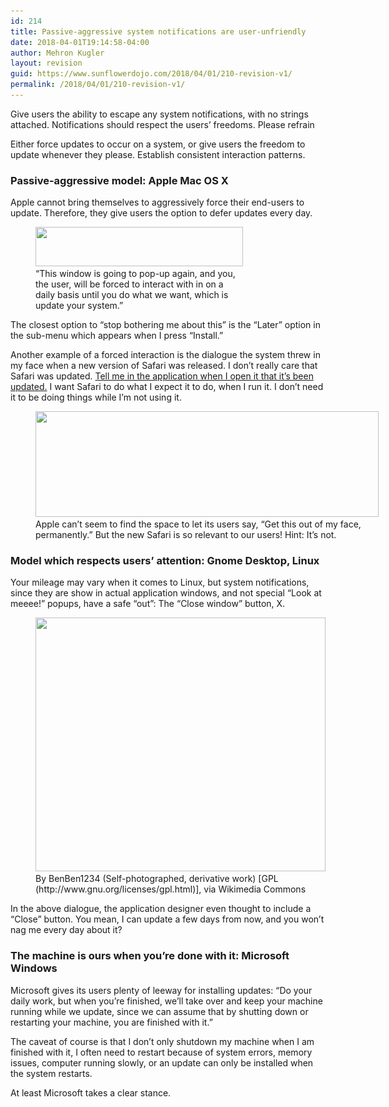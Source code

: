 ```yaml
---
id: 214
title: Passive-aggressive system notifications are user-unfriendly
date: 2018-04-01T19:14:58-04:00
author: Mehron Kugler
layout: revision
guid: https://www.sunflowerdojo.com/2018/04/01/210-revision-v1/
permalink: /2018/04/01/210-revision-v1/
---
```

Give users the ability to escape any system notifications, with no strings attached. Notifications should respect the users&#8217; freedoms. Please refrain

<!--more-->

Either force updates to occur on a system, or give users the freedom to update whenever they please. Establish consistent interaction patterns.

### Passive-aggressive model: Apple Mac OS X

Apple cannot bring themselves to aggressively force their end-users to update. Therefore, they give users the option to defer updates every day.

<figure id="attachment_211" aria-describedby="caption-attachment-211" style="width: 332px" class="wp-caption aligncenter"><img loading="lazy" class=" wp-image-211" src="/wp-content/uploads/2018/04/nagware1.png" alt="" width="332" height="63" srcset="/wp-content/uploads/2018/04/nagware1.png 696w, /wp-content/uploads/2018/04/nagware1-300x57.png 300w" sizes="(max-width: 332px) 100vw, 332px" /><figcaption id="caption-attachment-211" class="wp-caption-text">&#8220;This window is going to pop-up again, and you, the user, will be forced to interact with in on a daily basis until you do what we want, which is update your system.&#8221;</figcaption></figure>

The closest option to &#8220;stop bothering me about this&#8221; is the &#8220;Later&#8221; option in the sub-menu which appears when I press &#8220;Install.&#8221;

Another example of a forced interaction is the dialogue the system threw in my face when a new version of Safari was released. I don&#8217;t really care that Safari was updated. <span style="text-decoration: underline;">Tell me in the application when I open it that it&#8217;s been updated.</span> I want Safari to do what I expect it to do, when I run it. I don&#8217;t need it to be doing things while I&#8217;m not using it.

<figure id="attachment_212" aria-describedby="caption-attachment-212" style="width: 549px" class="wp-caption aligncenter"><img loading="lazy" class="size-full wp-image-212" src="/wp-content/uploads/2018/04/nagware2_system_ads.jpeg" alt="" width="549" height="169" srcset="/wp-content/uploads/2018/04/nagware2_system_ads.jpeg 549w, /wp-content/uploads/2018/04/nagware2_system_ads-300x92.jpeg 300w" sizes="(max-width: 549px) 100vw, 549px" /><figcaption id="caption-attachment-212" class="wp-caption-text">Apple can&#8217;t seem to find the space to let its users say, &#8220;Get this out of my face, permanently.&#8221; But the new Safari is so relevant to our users! Hint: It&#8217;s not.</figcaption></figure>

<div class="mceTemp">
</div>

### Model which respects users&#8217; attention: Gnome Desktop, Linux

Your mileage may vary when it comes to Linux, but system notifications, since they are show in actual application windows, and not special &#8220;Look at meeee!&#8221; popups, have a safe &#8220;out&#8221;: The &#8220;Close window&#8221; button, X.

<figure id="attachment_213" aria-describedby="caption-attachment-213" style="width: 464px" class="wp-caption aligncenter"><img loading="lazy" class=" wp-image-213" src="/wp-content/uploads/2018/04/ubuntu_updater.jpg" alt="" width="464" height="406" srcset="/wp-content/uploads/2018/04/ubuntu_updater.jpg 606w, /wp-content/uploads/2018/04/ubuntu_updater-300x262.jpg 300w" sizes="(max-width: 464px) 100vw, 464px" /><figcaption id="caption-attachment-213" class="wp-caption-text">By BenBen1234 (Self-photographed, derivative work) [GPL (http://www.gnu.org/licenses/gpl.html)], via Wikimedia Commons</figcaption></figure>In the above dialogue, the application designer even thought to include a &#8220;Close&#8221; button. You mean, I can update a few days from now, and you won&#8217;t nag me every day about it?

### The machine is ours when you&#8217;re done with it: Microsoft Windows

Microsoft gives its users plenty of leeway for installing updates: &#8220;Do your daily work, but when you&#8217;re finished, we&#8217;ll take over and keep your machine running while we update, since we can assume that by shutting down or restarting your machine, you are finished with it.&#8221;

The caveat of course is that I don&#8217;t only shutdown my machine when I am finished with it, I often need to restart because of system errors, memory issues, computer running slowly, or an update can only be installed when the system restarts.

At least Microsoft takes a clear stance.
